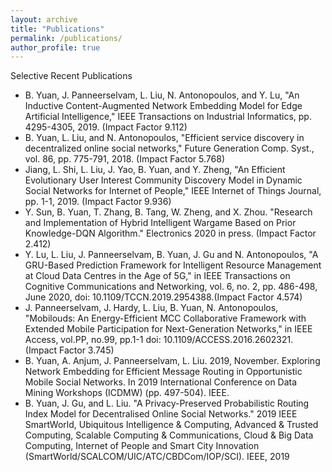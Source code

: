 ```yaml
---
layout: archive
title: "Publications"
permalink: /publications/
author_profile: true
---
```

Selective Recent Publications
* B. Yuan, J. Panneerselvam, L. Liu, N. Antonopoulos, and Y. Lu, "An Inductive Content-Augmented Network Embedding Model for Edge Artificial Intelligence," IEEE Transactions on Industrial Informatics, pp. 4295-4305, 2019. (Impact Factor 9.112)
* B. Yuan, L. Liu, and N. Antonopoulos, "Efficient service discovery in decentralized online social networks," Future Generation Comp. Syst., vol. 86, pp. 775-791, 2018. (Impact Factor 5.768)
* Jiang, L. Shi, L. Liu, J. Yao, B. Yuan, and Y. Zheng, "An Efficient Evolutionary User Interest Community Discovery Model in Dynamic Social Networks for Internet of People," IEEE Internet of Things Journal, pp. 1-1, 2019. (Impact Factor 9.936)
* Y. Sun, B. Yuan, T. Zhang, B. Tang, W. Zheng, and X. Zhou. "Research and Implementation of Hybrid Intelligent Wargame Based on Prior Knowledge-DQN Algorithm." Electronics 2020 in press. (Impact Factor 2.412)
* Y. Lu, L. Liu, J. Panneerselvam, B. Yuan, J. Gu and N. Antonopoulos, "A GRU-Based Prediction Framework for Intelligent Resource Management at Cloud Data Centres in the Age of 5G," in IEEE Transactions on Cognitive Communications and Networking, vol. 6, no. 2, pp. 486-498, June 2020, doi: 10.1109/TCCN.2019.2954388.(Impact Factor 4.574)
* J. Panneerselvam, J. Hardy, L. Liu, B. Yuan, N. Antonopoulos, "Mobilouds: An Energy-Efficient MCC Collaborative Framework with Extended Mobile Participation for Next-Generation Networks," in IEEE Access, vol.PP, no.99, pp.1-1 doi: 10.1109/ACCESS.2016.2602321. (Impact Factor 3.745)
* B. Yuan, A. Anjum, J. Panneerselvam, L. Liu. 2019, November. Exploring Network Embedding for Efficient Message Routing in Opportunistic Mobile Social Networks. In 2019 International Conference on Data Mining Workshops (ICDMW) (pp. 497-504). IEEE.
* B. Yuan, J. Gu, and L. Liu. "A Privacy-Preserved Probabilistic Routing Index Model for Decentralised Online Social Networks." 2019 IEEE SmartWorld, Ubiquitous Intelligence & Computing, Advanced & Trusted Computing, Scalable Computing & Communications, Cloud & Big Data Computing, Internet of People and Smart City Innovation (SmartWorld/SCALCOM/UIC/ATC/CBDCom/IOP/SCI). IEEE, 2019
